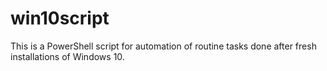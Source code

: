 # win10script
This is a PowerShell script for automation of routine tasks done after fresh installations of Windows 10.

